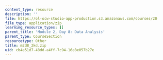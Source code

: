 ```yaml
---
content_type: resource
description: ''
file: https://ol-ocw-studio-app-production.s3.amazonaws.com/courses/20-109-laboratory-fundamentals-in-biological-engineering-spring-2010/cb4e51d748dda4ff7c9416e8e057b27e_m2d8_2kd.zip
file_type: application/zip
learning_resource_types: []
parent_title: 'Module 2, Day 8: Data Analysis'
parent_type: CourseSection
resourcetype: Other
title: m2d8_2kd.zip
uid: cb4e51d7-48dd-a4ff-7c94-16e8e057b27e
---
```

